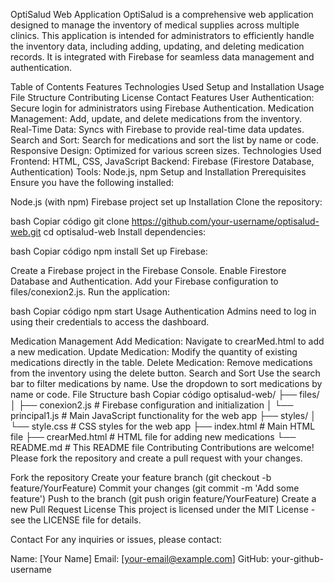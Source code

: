 OptiSalud Web Application
OptiSalud is a comprehensive web application designed to manage the inventory of medical supplies across multiple clinics. This application is intended for administrators to efficiently handle the inventory data, including adding, updating, and deleting medication records. It is integrated with Firebase for seamless data management and authentication.

Table of Contents
Features
Technologies Used
Setup and Installation
Usage
File Structure
Contributing
License
Contact
Features
User Authentication: Secure login for administrators using Firebase Authentication.
Medication Management: Add, update, and delete medications from the inventory.
Real-Time Data: Syncs with Firebase to provide real-time data updates.
Search and Sort: Search for medications and sort the list by name or code.
Responsive Design: Optimized for various screen sizes.
Technologies Used
Frontend: HTML, CSS, JavaScript
Backend: Firebase (Firestore Database, Authentication)
Tools: Node.js, npm
Setup and Installation
Prerequisites
Ensure you have the following installed:

Node.js (with npm)
Firebase project set up
Installation
Clone the repository:

bash
Copiar código
git clone https://github.com/your-username/optisalud-web.git
cd optisalud-web
Install dependencies:

bash
Copiar código
npm install
Set up Firebase:

Create a Firebase project in the Firebase Console.
Enable Firestore Database and Authentication.
Add your Firebase configuration to files/conexion2.js.
Run the application:

bash
Copiar código
npm start
Usage
Authentication
Admins need to log in using their credentials to access the dashboard.

Medication Management
Add Medication: Navigate to crearMed.html to add a new medication.
Update Medication: Modify the quantity of existing medications directly in the table.
Delete Medication: Remove medications from the inventory using the delete button.
Search and Sort
Use the search bar to filter medications by name.
Use the dropdown to sort medications by name or code.
File Structure
bash
Copiar código
optisalud-web/
├── files/
│   ├── conexion2.js      # Firebase configuration and initialization
│   └── principal1.js     # Main JavaScript functionality for the web app
├── styles/
│   └── style.css         # CSS styles for the web app
├── index.html            # Main HTML file
├── crearMed.html         # HTML file for adding new medications
└── README.md             # This README file
Contributing
Contributions are welcome! Please fork the repository and create a pull request with your changes.

Fork the repository
Create your feature branch (git checkout -b feature/YourFeature)
Commit your changes (git commit -m 'Add some feature')
Push to the branch (git push origin feature/YourFeature)
Create a new Pull Request
License
This project is licensed under the MIT License - see the LICENSE file for details.

Contact
For any inquiries or issues, please contact:

Name: [Your Name]
Email: [your-email@example.com]
GitHub: your-github-username
